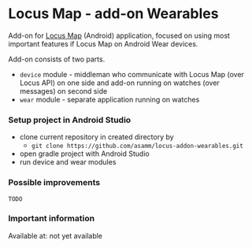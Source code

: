 # Locus Map - add-on Wearables

Add-on for [Locus Map](http://www.locusmap.eu) (Android) application, focused on using most important features if Locus Map on Android Wear devices.

Add-on consists of two parts.

- `device` module - middleman who communicate with Locus Map (over Locus API) on one side and add-on running on watches (over messages) on second side
- `wear` module - separate application running on watches

### Setup project in Android Studio

- clone current repository in created directory by
  - `git clone https://github.com/asamm/locus-addon-wearables.git`
- open gradle project with Android Studio
- run device and wear modules

### Possible improvements

`TODO`

### Important information

Available at: not yet available
